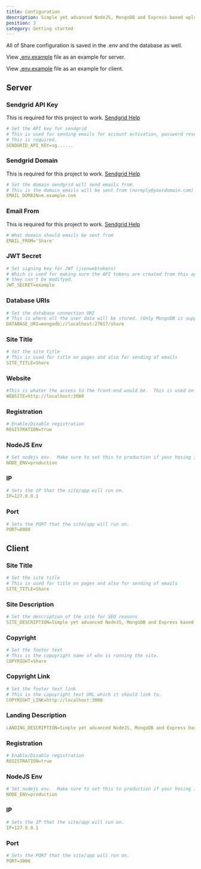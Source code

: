 ```yaml
---
title: Configuration
description: Simple yet advanced NodeJS, MongoDB and Express based uploader.
position: 3
category: Getting started
---
```


All of Share configuration is saved in the .env and the database as well.

View [.env.example](https://github.com/MrDemonWolf/share/blob/master/server/.env.example) file as an example for server.

View [.env.example](https://github.com/MrDemonWolf/share/blob/master/client/.env.example) file as an example for client.

## Server

### Sendgrid API Key

<alert type="danger">

This is required for this project to work. [Sendgrid Help](/sendgrid)

</alert>

```yaml
# Set the API key for sendgrid
# This is used for sending emails for account activation, password resets, and much more.
# This is required.
SENDGRID_API_KEY=sg......
```

### Sendgrid Domain

<alert type="danger">

This is required for this project to work. [Sendgrid Help](/sendgrid)

</alert>

```yaml
# Set the domain sendgrid will send emails from.
# This is the domain emails will be sent from (noreply@yourdomain.com)
EMAIL_DOMAIN=m.example.com
```

### Email From

<alert type="danger">

This is required for this project to work. [Sendgrid Help](/sendgrid)

</alert>

```yaml
# What domain should emails be sent from
EMAIL_FROM='Share'
```

### JWT Secret

```yaml
# Set signing key for JWT (jsonwebtokens)
# Which is used for making sure the API tokens are created from this app it self and
# they can't be modifyed.
JWT_SECRET=example
```

### Database URIs

```yaml
# Set the database connection URI
# This is where all the user data will be stored. (Only MongoDB is supported)
DATABASE_URI=mongodb://localhost:27017/share
```

### Site Title

```yaml
# Set the site title
# This is used for title on pages and also for sending of emails
SITE_TITLE=Share
```

### Website

```yaml
#This is whater the access to the front-end would be.  This is used on the back-end for sending the emails to users.
WEBSITE=http://localhost:3000
```

### Registration

```yaml
# Enable/Disable registration
REGISTRATION=true
```

### NodeJS Env

```yaml
# Set nodejs env.  Make sure to set this to production if your hosing it.   If your helping development then change to development
NODE_ENV=production
```

### IP

```yaml
# Sets the IP that the site/app will run on.
IP=127.0.0.1
```

### Port

```yaml
# Sets the PORT that the site/app will run on.
PORT=8080
```

## Client

### Site Title

```yaml
# Set the site title
# This is used for title on pages and also for sending of emails
SITE_TITLE=Share
```

### Site Description

```yaml
# Set the description of the site for SEO reasons
SITE_DESCRIPTION=Simple yet advanced NodeJS, MongoDB and Express based uploader.
```

### Copyright

```yaml
# Set the footer text
# This is the copuyright name of who is running the site.
COPYRIGHT=Share
```

### Copyright Link

```yaml
# Set the footer text link
# This is the copuyright text URL which it should link to.
COPYRIGHT_LINK=http://localhost:3000
```

### Landing Description

```yaml
LANDING_DESCRIPTION=Simple yet advanced NodeJS, MongoDB and Express based uploader.
```

### Registration

```yaml
# Enable/Disable registration
REGISTRATION=true
```

### NodeJS Env

```yaml
# Set nodejs env.  Make sure to set this to production if your hosing it.   If your helping development then change to development
NODE_ENV=production
```

### IP

```yaml
# Sets the IP that the site/app will run on.
IP=127.0.0.1
```

### Port

```yaml
# Sets the PORT that the site/app will run on.
PORT=3000
```
